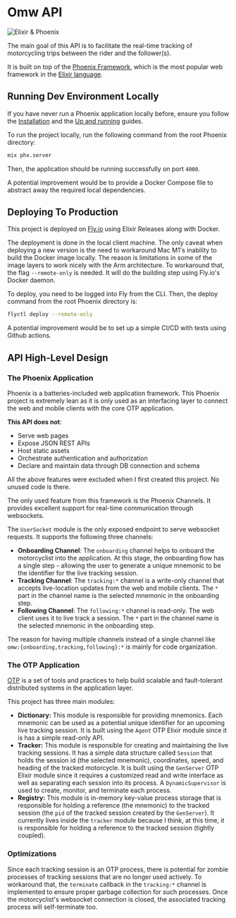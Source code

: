 # Omw API

![Elixir & Phoenix](https://res.cloudinary.com/fghurayri/image/upload/v1637940351/faisal.sh/lab/omw/api/elixir-phoenix.jpg)

The main goal of this API is to facilitate the real-time tracking of motorcycling trips between the rider and the follower(s).

It is built on top of the [Phoenix Framework](https://www.phoenixframework.org), which is the most popular web framework in the [Elixir language](https://elixir-lang.org).

## Running Dev Environment Locally

If you have never run a Phoenix application locally before, ensure you follow the [Installation](https://hexdocs.pm/phoenix/installation.html#content) and the [Up and running](https://hexdocs.pm/phoenix/up_and_running.html#content) guides.

To run the project locally, run the following command from the root Phoenix directory: 

```sh
mix phx.server
```

Then, the application should be running successfully on port `4000`.

A potential improvement would be to provide a Docker Compose file to abstract away the required local dependencies.

## Deploying To Production

This project is deployed on [Fly.io](https://fly.io) using Elixir Releases along with Docker.

The deployment is done in the local client machine. The only caveat when deploying a new version is the need to workaround Mac M1's inability to build the Docker image locally. The reason is limitations in some of the image layers to work nicely with the Arm architecture. To workaround that, the flag `--remote-only` is needed. It will do the building step using Fly.io's Docker daemon.

To deploy, you need to be logged into Fly from the CLI. Then, the deploy command from the root Phoenix directory is: 

```sh
flyctl deploy --remote-only
```

A potential improvement would be to set up a simple CI/CD with tests using Github actions.

## API High-Level Design

### The Phoenix Application

Phoenix is a batteries-included web application framework. This Phoenix project is extremely lean as it is only used as an interfacing layer to connect the web and mobile clients with the core OTP application.

**This API does not**:

- Serve web pages
- Expose JSON REST APIs
- Host static assets
- Orchestrate authentication and authorization
- Declare and maintain data through DB connection and schema

All the above features were excluded when I first created this project. No unused code is there.

The only used feature from this framework is the Phoenix Channels. It provides excellent support for real-time communication through websockets.

The `UserSocket` module is the only exposed endpoint to serve websocket requests. It supports the following three channels:

- **Onboarding Channel**: The `onboarding` channel helps to onboard the motorcyclist into the application. At this stage, the onboarding flow has a single step - allowing the user to generate a unique mnemonic to be the identifier for the live tracking session.
- **Tracking Channel**: The `tracking:*` channel is a write-only channel that accepts live-location updates from the web and mobile clients. The `*` part in the channel name is the selected mnemonic in the onboarding step.
- **Following Channel**: The `following:*` channel is read-only. The web client uses it to live track a session. The `*` part in the channel name is the selected mnemonic in the onboarding step.

The reason for having multiple channels instead of a single channel like `omw:{onboarding,tracking,following}:*` is mainly for code organization.

### The OTP Application

[OTP](https://elixir-lang.org/getting-started/mix-otp/introduction-to-mix.html) is a set of tools and practices to help build scalable and fault-tolerant distributed systems in the application layer.

This project has three main modules:

- **Dictionary:** This module is responsible for providing mnemonics. Each mnemonic can be used as a potential unique identifier for an upcoming live tracking session. It is built using the `Agent` OTP Elixir module since it is has a simple read-only API.
- **Tracker:** This module is responsible for creating and maintaining the live tracking sessions. It has a simple data structure called `Session` that holds the session id (the selected mnemonic), coordinates, speed, and heading of the tracked motorcycle. It is built using the `GenServer` OTP Elixir module since it requires a customized read and write interface as well as separating each session into its process. A `DynamicSupervisor` is used to create, monitor, and terminate each process.
- **Registry:** This module is in-memory key-value process storage that is responsible for holding a reference (the mnemonic) to the tracked session (the `pid` of the tracked session created by the `GenServer`). It currently lives inside the `tracker` module because I think, at this time, it is responsible for holding a reference to the tracked session (tightly coupled).

### Optimizations

Since each tracking session is an OTP process, there is potential for zombie processes of tracking sessions that are no longer used actively. To workaround that, the `terminate` callback in the `tracking:*` channel is implemented to ensure proper garbage collection for such processes. Once the motorcyclist's websocket connection is closed, the associated tracking process will self-terminate too.

